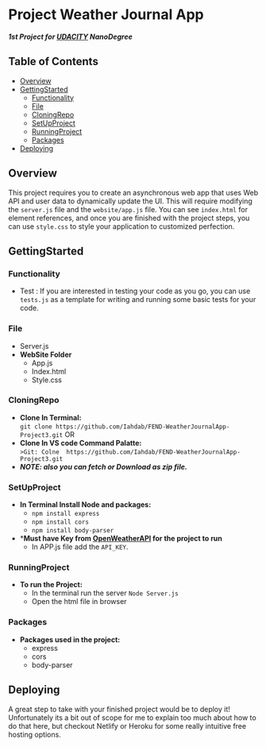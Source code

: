 # Project  Weather Journal App
***1st Project for [UDACITY](UDACITY.com) NanoDegree*** 

## Table of Contents

- [Overview](#Overview)
- [GettingStarted](#GettingStarted)
   - [Functionality](#Functionality)
   - [File](#File)
   - [CloningRepo](#CloningRepo)
   - [SetUpProject](#SetUpProject)
   - [RunningProject](#RunningProject)
   - [Packages](#Packages)
- [Deploying](#Deploying)


## Overview

This project requires you to create an asynchronous web app that uses Web API and user data to dynamically update the UI.
This will require modifying the `server.js` file and the `website/app.js` file. You can see `index.html` for element references, and once you are finished with the project steps, you can use `style.css` to style your application to customized perfection.

## GettingStarted

  ### Functionality
  
   - Test : 
   If you are interested in testing your code as you go, you can use `tests.js` as a template for writing and running some basic tests for your code.
   
  ### File
  
   - Server.js 
   - **WebSite Folder**
     - App.js
     - Index.html
     - Style.css
  
  ### CloningRepo
  
   - **Clone In Terminal:**\
    ```git clone https://github.com/Iahdab/FEND-WeatherJournalApp-Project3.git```
     OR
  - **Clone In VS code Command Palatte:**\
    ```>Git: Colne  https://github.com/Iahdab/FEND-WeatherJournalApp-Project3.git```
  - ***NOTE: also you can fetch or Download as zip file.***
  
  ### SetUpProject
  
   - **In Terminal Install Node and packages:**
     - ``` npm install express ```
     - ``` npm install cors ```
     - ``` npm install body-parser ```
   - ***Must have Key from [OpenWeatherAPI](https://openweathermap.org/) for the project to run**
     - In APP.js file add the `API_KEY`.
    
  ### RunningProject
  
   - **To run the Project:**
     - In the terminal run the server ``Node Server.js``
     - Open the html file in browser
     
  ### Packages
  
   - **Packages used in the project:**
     - express
     - cors
     - body-parser

## Deploying

A great step to take with your finished project would be to deploy it! Unfortunately its a bit out of scope for me to explain too much about how to do that here, but checkout Netlify or Heroku for some really intuitive free hosting options.

 
